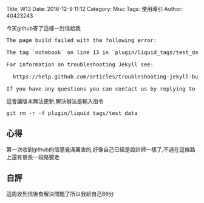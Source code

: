 Title: W13
Date: 2016-12-9 11:12
Category: Misc
Tags: 使用導引
Author: 40423243

今天github寄了這樣一封信給我
<pre>The page build failed with the following error:

The tag `notebook` on line 13 in `plugin/liquid_tags/test_data/content/test-ipython-notebook-nbformat3.md` is not a recognized Liquid tag. For more information, see https://help.github.com/articles/page-build-failed-unknown-tag-error.

For information on troubleshooting Jekyll see:

  https://help.github.com/articles/troubleshooting-jekyll-builds

If you have any questions you can contact us by replying to this email.</pre>

這會讓版本無法更新,解決辦法是輸入指令
<pre>git rm -r -f plugin/liquid_tags/test_data</pre>

<section>
<h1>心得</h1>
<p>第一次收到github的信感覺滿厲害的,好像自己已經是設計師一樣了,不過在這條路上還有很長一段路要走</p>
</section>
<section>
    <h1>自評</h1>
    <p>這周收到信後有解決問題了所以我給自己86分</p>
</section>

